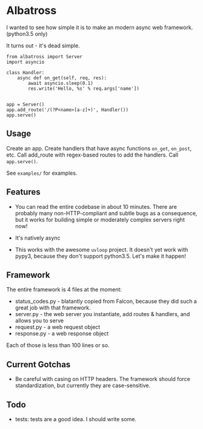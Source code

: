 # Albatross

I wanted to see how simple it is to make an modern async web framework. (python3.5 only)

It turns out - it's dead simple.

	from albatross import Server
	import asyncio

	class Handler:
		async def on_get(self, req, res):
			await asyncio.sleep(0.1)
			res.write('Hello, %s' % req.args['name'])


	app = Server()
	app.add_route('/(?P<name>[a-z]+)', Handler())
	app.serve()

## Usage

Create an app. Create handlers that have async functions `on_get`, `on_post`, etc. Call add_route with regex-based routes
to add the handlers. Call `app.serve()`.

See `examples/` for examples.

## Features

- You can read the entire codebase in about 10 minutes.
  There are probably many non-HTTP-compliant and subtle bugs as a consequence, but
  it works for building simple or moderately complex servers right now!

- It's natively async

- This works with the awesome `uvloop` project. It doesn't yet work with pypy3, because they don't support python3.5.
  Let's make it happen!

## Framework

The entire framework is 4 files at the moment:

- status_codes.py - blatantly copied from Falcon, because they did such a great job with that framework.
- server.py - the web server you instantiate, add routes & handlers, and allows you to serve
- request.py - a web request object
- response.py - a web response object

Each of those is less than 100 lines or so.

## Current Gotchas

- Be careful with casing on HTTP headers. The framework should force standardization, but currently they are case-sensitive.

## Todo

- tests: tests are a good idea. I should write some.
